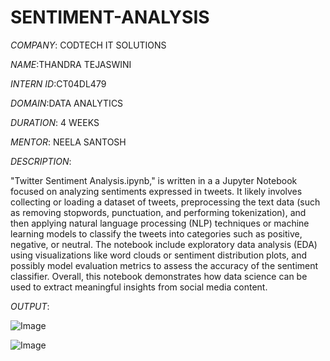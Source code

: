 # SENTIMENT-ANALYSIS

*COMPANY*: CODTECH IT SOLUTIONS

*NAME*:THANDRA TEJASWINI

*INTERN ID*:CT04DL479

*DOMAIN*:DATA ANALYTICS

*DURATION*: 4 WEEKS

*MENTOR*: NEELA SANTOSH

*DESCRIPTION*:

 "Twitter Sentiment Analysis.ipynb," is written in a  a Jupyter Notebook focused on analyzing sentiments expressed in tweets. It likely involves collecting or loading a dataset of tweets, preprocessing the text data (such as removing stopwords, punctuation, and performing tokenization), and then applying natural language processing (NLP) techniques or machine learning models to classify the tweets into categories such as positive, negative, or neutral. The notebook  include exploratory data analysis (EDA) using visualizations like word clouds or sentiment distribution plots, and possibly model evaluation metrics to assess the accuracy of the sentiment classifier. Overall, this notebook demonstrates how data science can be used to extract meaningful insights from social media content.

 *OUTPUT*:

 ![Image](https://github.com/user-attachments/assets/97dead44-576f-4cac-af4a-2d097931d8e7)


 ![Image](https://github.com/user-attachments/assets/0e7a5ce9-780d-48d2-af36-0e6c668060b0)
